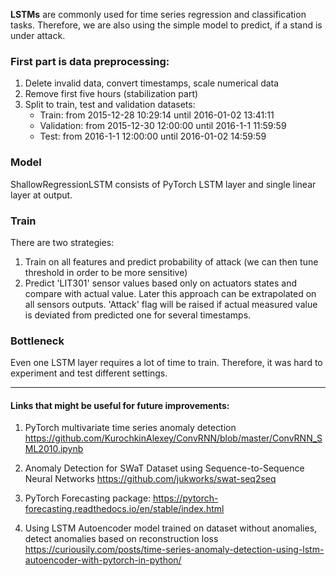 **LSTMs** are commonly used for time series regression and classification
tasks.
Therefore, we are also using the simple model
to predict, if a stand is under attack.

### First part is data preprocessing:
1. Delete invalid data, convert timestamps, scale numerical data
2. Remove first five hours (stabilization part)
3. Split to train, test and validation datasets:
    * Train: from 2015-12-28 10:29:14 until 2016-01-02 13:41:11
    * Validation: from 2015-12-30 12:00:00 until 2016-1-1 11:59:59
    * Test: from 2016-1-1 12:00:00 until 2016-01-02 14:59:59


### Model
ShallowRegressionLSTM consists of PyTorch LSTM layer and single
linear layer at output.

### Train
There are two strategies:
1. Train on all features and predict probability of attack (we can then tune threshold
in order to be more sensitive)
2. Predict 'LIT301' sensor values based only on actuators states
and compare with actual value. Later this approach can be extrapolated
on all sensors outputs. 'Attack' flag will be raised
if actual measured value is deviated from predicted one for several timestamps.


### Bottleneck
Even one LSTM layer requires a lot of time to train.
Therefore, it was hard to experiment and test different settings.


---

#### Links that might be useful for future improvements:

1. PyTorch multivariate time series anomaly detection
https://github.com/KurochkinAlexey/ConvRNN/blob/master/ConvRNN_SML2010.ipynb

2. Anomaly Detection for SWaT Dataset using Sequence-to-Sequence Neural Networks
https://github.com/jukworks/swat-seq2seq

3. PyTorch Forecasting package:
https://pytorch-forecasting.readthedocs.io/en/stable/index.html

4. Using LSTM Autoencoder model trained on dataset
without anomalies, detect anomalies based on reconstruction loss
https://curiousily.com/posts/time-series-anomaly-detection-using-lstm-autoencoder-with-pytorch-in-python/
